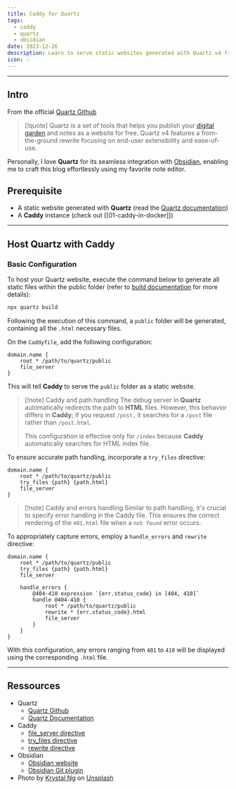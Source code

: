 ```yaml
---
title: Caddy for Quartz
tags:
  - caddy
  - quartz
  - obsidian
date: 2023-12-26
description: Learn to serve static websites generated with Quartz v4 from Obsidian Vault using only Caddy.
icon: ✨
---
```


---

## Intro

From the official [Quartz Github](https://github.com/jackyzha0/quartz)

> [!quote]
> Quartz is a set of tools that helps you publish your [digital garden](https://jzhao.xyz/posts/networked-thought) and notes as a website for free. Quartz v4 features a from-the-ground rewrite focusing on end-user extensibility and ease-of-use.

Personally, I love **Quartz** for its seamless integration with [Obsidian](https://obsidian.md/), enabling me to craft this blog effortlessly using my favorite note editor.

## Prerequisite

- A static website generated with **Quartz** (read the [Quartz documentation](https://quartz.jzhao.xyz/))
- A **Caddy** instance (check out [[01-caddy-in-docker]])

---

## Host Quartz with Caddy

### Basic Configuration

To host your Quartz website, execute the command below to generate all static files within the public folder (refer to [build documentation](https://quartz.jzhao.xyz/build) for more details):

```bash
npx quartz build
```

Following the execution of this command, a `public` folder will be generated, containing all the `.html` necessary files.

On the `Caddyfile`, add the following configuration:

```text
domain.name {
	root * /path/to/quartz/public
	file_server
}
```

This will tell **Caddy** to serve the `public` folder as a static website.

> [!note] Caddy and path handling
> The debug server in **Quartz** automatically redirects the path to **HTML** files. However, this behavior differs in **Caddy**; if you request `/post,` it searches for a `/post` file rather than `/post.html`.
>
> This configuration is effective only for `/index` because **Caddy** automatically searches for HTML index file.

To ensure accurate path handling, incorporate a `try_files` directive:

```text {3}
domain.name {
	root * /path/to/quartz/public
	try_files {path} {path.html}
	file_server
}
```

> [!note] Caddy and errors handling
> Similar to path handling, it's crucial to specify error handling in the Caddy file. This ensures the correct rendering of the `401.html` file when a `not found` error occurs.

To appropriately capture errors, employ a `handle_errors` and `rewrite` directive:

```text {6-13}
domain.name {
	root * /path/to/quartz/public
	try_files {path} {path.html}
	file_server

	handle_errors {
		@404-410 expression `{err.status_code} in [404, 410]`
		handle @404-410 {
			root * /path/to/quartz/public
			rewrite * {err.status_code}.html
			file_server
		}
	}
}
```

With this configuration, any errors ranging from `401` to `410` will be displayed using the corresponding `.html` file.

---

## Ressources

- Quartz
  - [Quartz Github](https://github.com/jackyzha0/quartz)
  - [Quartz Documentation](https://www.quartz-scheduler.org/documentation/)
- Caddy
  - [file_server directive](https://caddyserver.com/docs/caddyfile/directives/file_server)
  - [try_files directive](https://caddyserver.com/docs/caddyfile/directives/try_files#try-files)
  - [rewrite directive](https://caddyserver.com/docs/caddyfile/directives/rewrite#rewrite)
- Obsidian
  - [Obsidian website](https://obsidian.md/)
  - [Obsidian Git plugin](https://github.com/denolehov/obsidian-git)
- Photo by [Krystal Ng](https://unsplash.com/@bykrystal?utm_content=creditCopyText&utm_medium=referral&utm_source=unsplash) on [Unsplash](https://unsplash.com/photos/purple-cyrstal-quarts-stone-PrQqQVPzmlw?utm_content=creditCopyText&utm_medium=referral&utm_source=unsplash)
